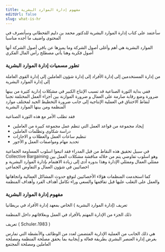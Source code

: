 ```yaml
---
title: مفهوم إدارة الموارد البشرية
editUrl: false
slug: what-is-hr
---
```


سأعتمد على كتاب إدارة الموارد البشرية للدكتور محمد بن دليم القحطاني وسأتصرف في المحتوى واضيف ما أجده مناسبا

الموارد البشرية هي أهم وأغلى أصول الشركة وما يميزها عن باقي أصول الشركة أنها أصول فكرية وهنا يأتي مصطلح رأس المال الفكري

### تطور مسميات إدارة الموارد البشرية

من إدارة المستخدمين إلى إدارة الأفراد إلى إدارة شؤون العاملين إلى إدارة القوى العاملة إلى إدارة الموارد البشرية

ففي بداية الثورة الصناعية قد تسبب الإنتاج الكبير في مشكلات إدارية كثيرة من بينها ضرورة وضع رقابة صارمة على العمال و ضرورة الموازنة بين أجزاء العمل المختلفة تجنبا لنقاط الاختناق في العملية الإنتاجية إلى جانب ضرورة التخطيط الجيد لمختلف موارد المنظمة ومن بينها الموارد البشرية

فقد تطلب الأمر مع هذه الثورة الصناعية

* إيجاد مجموعة من قواعد العمل التي تنظم عمل مجموعة كبيرة من العاملين
* دراسة شكاوى وتظلمات العاملين
* تنظيم ساعات العمل والعطلات و الاجازات
* تحديد مهام ومواصفات العمل و الأجور

في سبيل تحقيق هذه النقاط من قبل المدراء فقد اتبعوا اسلوب المساومة الجماعية Collective Bargaining وهو اسلوب تفاوضي يتم من خلاله مناقشة مشكلات العمل بين ممثلي العمال وممثلي الإدارة وهذا بدوره أدى إلى زيادة الاهتمام بإدارة الموارد البشرية و اخصائيين في شؤون العمال و التفاوض الجماعي

كما استخدمت المنظمات هؤلاء الأخصائيين لتوقع حدوث المشاكل العمالية واتجاهاتها والعمل على التغلب عليها قبل تفاقمها والسعي وراء تكامل أهداف الفرد وأهداف المنظمة

### مفهوم إدارة الموارد البشرية

تعريف (إدارة الموارد البشرية ) الخاص بمعهد إدارة الأفراد في بريطانيا

ذلك الجزء من الإدارة المهتم بالأفراد في العمل وبعلاقاتهم داخل المنظمة

تعريف ( Schuler،1983 )

هي ذلك الجانب من العملية الإدارية المتضمن لعدد من الوظائف والأنشطة التي تمارس بغرض إدارة العنصر البشري بطريقة فعالة و إيجابية بما يحقق مصلحة المنظمة ومصلحة العاملين ومصلحة المجتمع

